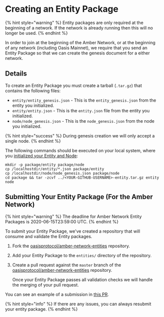 # Creating an Entity Package

{% hint style="warning" %}
Entity packages are only required at the beginning of a network. If the network is already running then this will no longer be used.
{% endhint %}

In order to join at the beginning of the Amber Network, or at the beginning of any network \(including Oasis Mainnet\), we require that you send an Entity Package so that we can create the genesis document for a either network.

## Details

To create an Entity Package you must create a tarball \(`.tar.gz`\) that contains the following files:

* `entity/entity_genesis.json` - This is the `entity_genesis.json` from the entity you initialized.
* `entity/entity.json` - This is the `entity.json` file from the entity you initialized.
* `node/node_genesis.json` - This is the `node_genesis.json` from the node you initialized.

{% hint style="success" %}
During genesis creation we will only accept a single node.
{% endhint %}

The following commands should be executed on your local system, where you [initialized your Entity and Node](running-a-node.md#initializing-an-entity):

```text
mkdir -p package/entity package/node
cp /localhostdir/entity/*.json package/entity
cp /localhostdir/node/node_genesis.json package/node
cd package && tar -zcvf ../<YOUR-GITHUB-USERNAME>-entity.tar.gz entity node
```

## Submitting Your Entity Package \(For the Amber Network\)

{% hint style="warning" %}
The deadline for Amber Network Entity Packages is 2020-06-15T23:59:00 UTC.
{% endhint %}

To submit your Entity Package, we've created a repository that will consume and validate the Entity packages.

1. Fork the [oasisprotocol/amber-network-entities](https://github.com/oasisprotocol/amber-network-entities) repository.
2. Add your Entity Package to the `entities/` directory of the repository.
3. Create a pull request against the `master` branch of the [oasisprotocol/amber-network-entities](https://github.com/oasisprotocol/amber-network-entities) repository.  


   Once your Entity Package passes all validation checks we will handle the merging of your pull request.

You can see an example of a submission in [this PR](https://github.com/oasisprotocol/amber-network-entities/pull/1).

{% hint style="info" %}
If there are any issues, you can always resubmit your entity package.
{% endhint %}

